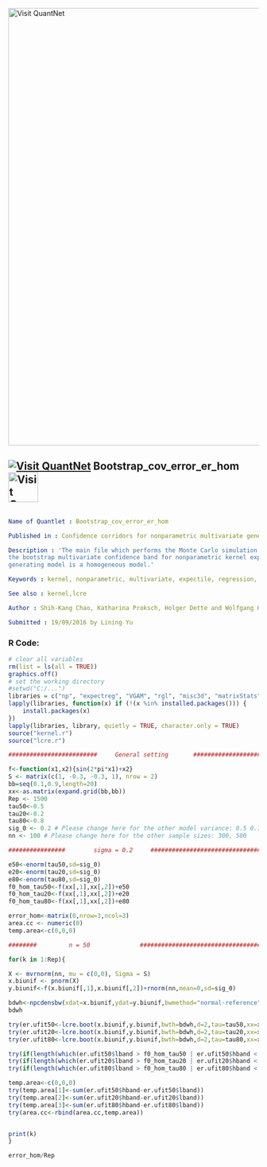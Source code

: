
[<img src="https://github.com/QuantLet/Styleguide-and-FAQ/blob/master/pictures/banner.png" width="880" alt="Visit QuantNet">](http://quantlet.de/index.php?p=info)

## [<img src="https://github.com/QuantLet/Styleguide-and-Validation-procedure/blob/master/pictures/qloqo.png" alt="Visit QuantNet">](http://quantlet.de/) **Bootstrap_cov_error_er_hom** [<img src="https://github.com/QuantLet/Styleguide-and-Validation-procedure/blob/master/pictures/QN2.png" width="60" alt="Visit QuantNet 2.0">](http://quantlet.de/d3/ia)

```yaml

Name of Quantlet : Bootstrap_cov_error_er_hom

Published in : Confidence corridors for nonparametric multivariate generalized quantile regression

Description : 'The main file which performs the Monte Carlo simulation for the coverage ratio of
the bootstrap multivariate confidence band for nonparametric kernel expectile regression. The data
generating model is a homogeneous model.'

Keywords : kernel, nonparametric, multivariate, expectile, regression, confidence-bands, bootstrap

See also : kernel,lcre

Author : Shih-Kang Chao, Katharina Proksch, Holger Dette and Wolfgang Haerdle

Submitted : 19/09/2016 by Lining Yu

```


### R Code:
```r
# clear all variables
rm(list = ls(all = TRUE))
graphics.off()
# set the working directory
#setwd("C:/...")
libraries = c("np", "expectreg", "VGAM", "rgl", "misc3d", "matrixStats", "MASS")
lapply(libraries, function(x) if (!(x %in% installed.packages())) {
    install.packages(x)
})
lapply(libraries, library, quietly = TRUE, character.only = TRUE)
source("kernel.r")
source("lcre.r")

#########################     General setting       ##############################

f<-function(x1,x2){sin(2*pi*x1)+x2}
S <- matrix(c(1, -0.3, -0.3, 1), nrow = 2) 
bb=seq(0.1,0.9,length=20)
xx<-as.matrix(expand.grid(bb,bb))
Rep <- 1500
tau50<-0.5
tau20<-0.2
tau80<-0.8
sig_0 <- 0.2 # Please change here for the other model variance: 0.5 0.7
nn <- 100 # Please change here for the other sample sizes: 300, 500

################        sigma = 0.2     #################################

e50<-enorm(tau50,sd=sig_0)
e20<-enorm(tau20,sd=sig_0)
e80<-enorm(tau80,sd=sig_0)
f0_hom_tau50<-f(xx[,1],xx[,2])+e50
f0_hom_tau20<-f(xx[,1],xx[,2])+e20
f0_hom_tau80<-f(xx[,1],xx[,2])+e80

error_hom<-matrix(0,nrow=3,ncol=3)
area.cc <- numeric(0)
temp.area<-c(0,0,0)

########         n = 50              ################################################ 

for(k in 1:Rep){

X <- mvrnorm(nn, mu = c(0,0), Sigma = S)
x.biunif <- pnorm(X) 
y.biunif<-f(x.biunif[,1],x.biunif[,2])+rnorm(nn,mean=0,sd=sig_0)

bdwh<-npcdensbw(xdat=x.biunif,ydat=y.biunif,bwmethod="normal-reference",ckertype="epanechnikov",ckerorder=2)
bdwh

try(er.ufit50<-lcre.boot(x.biunif,y.biunif,bwth=bdwh,d=2,tau=tau50,xx=xx))
try(er.ufit20<-lcre.boot(x.biunif,y.biunif,bwth=bdwh,d=2,tau=tau20,xx=xx))
try(er.ufit80<-lcre.boot(x.biunif,y.biunif,bwth=bdwh,d=2,tau=tau80,xx=xx))

try(if(length(which(er.ufit50$lband > f0_hom_tau50 | er.ufit50$hband < f0_hom_tau50))!=0){error_hom[1,1]<-error_hom[1,1]+1})
try(if(length(which(er.ufit20$lband > f0_hom_tau20 | er.ufit20$hband < f0_hom_tau20))!=0){error_hom[1,2]<-error_hom[1,2]+1})
try(if(length(which(er.ufit80$lband > f0_hom_tau80 | er.ufit80$hband < f0_hom_tau80))!=0){error_hom[1,3]<-error_hom[1,3]+1})

temp.area<-c(0,0,0)
try(temp.area[1]<-sum(er.ufit50$hband-er.ufit50$lband))
try(temp.area[2]<-sum(er.ufit20$hband-er.ufit20$lband))
try(temp.area[3]<-sum(er.ufit80$hband-er.ufit80$lband))
try(area.cc<-rbind(area.cc,temp.area))


print(k)
}

error_hom/Rep




```
